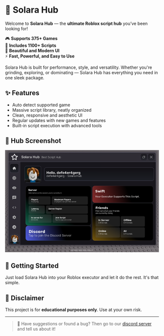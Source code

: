 # 🌟 Solara Hub

Welcome to **Solara Hub** — the **ultimate Roblox script hub** you’ve been looking for!

🎮 **Supports 375+ Games**  
📜 **Includes 1100+ Scripts**  
🎨 **Beautiful and Modern UI**  
⚡ **Fast, Powerful, and Easy to Use**

Solara Hub is built for performance, style, and versatility. Whether you're grinding, exploring, or dominating — Solara Hub has everything you need in one sleek package.

## ✨ Features

- Auto detect supported game
- Massive script library, neatly organized
- Clean, responsive and aesthetic UI
- Regular updates with new games and features
- Built-in script execution with advanced tools

## 📸 Hub Screenshot

![Solara Hub UI](SolaraHubV4Screen.png)

## 🚀 Getting Started

Just load Solara Hub into your Roblox executor and let it do the rest. It's that simple.

## 📌 Disclaimer

This project is for **educational purposes only**. Use at your own risk.

---

> 💬 Have suggestions or found a bug? Then go to our [discord server](https://discord.gg/DPCKQRJmdF) and tell us about it!
